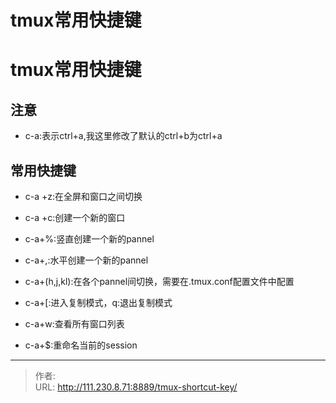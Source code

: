 # tmux常用快捷键

# tmux常用快捷键
## 注意
-  c-a:表示ctrl+a,我这里修改了默认的ctrl+b为ctrl+a

## 常用快捷键
- c-a +z:在全屏和窗口之间切换
- c-a +c:创建一个新的窗口
- c-a+%:竖直创建一个新的pannel
- c-a+,:水平创建一个新的pannel
- c-a+(h,j,kl):在各个pannel间切换，需要在.tmux.conf配置文件中配置
- c-a+[:进入复制模式，q:退出复制模式

- c-a+w:查看所有窗口列表
- c-a+$:重命名当前的session


---

> 作者:   
> URL: http://111.230.8.71:8889/tmux-shortcut-key/  


